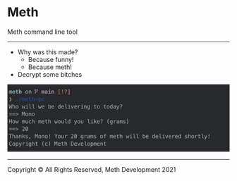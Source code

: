 # Meth
Meth command line tool

---

* Why was this made?
    * Because funny!
    * Because meth!
* Decrypt some bitches

<img src="./img/meth.png" alt="meth">

---

Copyright © All Rights Reserved, Meth Development 2021
